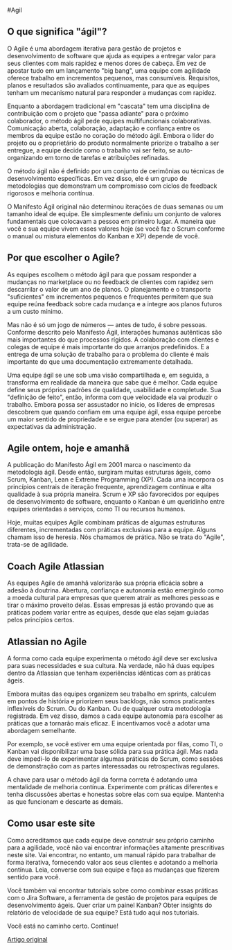 #Agil

## O que significa "ágil"?

O Agile é uma abordagem iterativa para gestão de projetos e desenvolvimento de software que ajuda as equipes a entregar valor para seus clientes com mais rapidez e menos dores de cabeça. Em vez de apostar tudo em um lançamento "big bang", uma equipe com agilidade oferece trabalho em incrementos pequenos, mas consumíveis. Requisitos, planos e resultados são avaliados continuamente, para que as equipes tenham um mecanismo natural para responder a mudanças com rapidez.

Enquanto a abordagem tradicional em "cascata" tem uma disciplina de contribuição com o projeto que "passa adiante" para o próximo colaborador, o método ágil pede equipes multifuncionais colaborativas. Comunicação aberta, colaboração, adaptação e confiança entre os membros da equipe estão no coração do método ágil. Embora o líder do projeto ou o proprietário do produto normalmente priorize o trabalho a ser entregue, a equipe decide como o trabalho vai ser feito, se auto-organizando em torno de tarefas e atribuições refinadas.

O método ágil não é definido por um conjunto de cerimônias ou técnicas de desenvolvimento específicas. Em vez disso, ele é um grupo de metodologias que demonstram um compromisso com ciclos de feedback rigorosos e melhoria contínua.

O Manifesto Ágil original não determinou iterações de duas semanas ou um tamanho ideal de equipe. Ele simplesmente definiu um conjunto de valores fundamentais que colocavam a pessoa em primeiro lugar. A maneira que você e sua equipe vivem esses valores hoje (se você faz o Scrum conforme o manual ou mistura elementos do Kanban e XP) depende de você.

## Por que escolher o Agile?

As equipes escolhem o método ágil para que possam responder a mudanças no marketplace ou no feedback de clientes com rapidez sem descarrilar o valor de um ano de planos. O planejamento e o transporte "suficientes" em incrementos pequenos e frequentes permitem que sua equipe reúna feedback sobre cada mudança e a integre aos planos futuros a um custo mínimo.

Mas não é só um jogo de números — antes de tudo, é sobre pessoas. Conforme descrito pelo Manifesto Ágil, interações humanas autênticas são mais importantes do que processos rígidos. A colaboração com clientes e colegas de equipe é mais importante do que arranjos predefinidos. E a entrega de uma solução de trabalho para o problema do cliente é mais importante do que uma documentação extremamente detalhada.

Uma equipe ágil se une sob uma visão compartilhada e, em seguida, a transforma em realidade da maneira que sabe que é melhor. Cada equipe define seus próprios padrões de qualidade, usabilidade e completude. Sua "definição de feito", então, informa com que velocidade ela vai produzir o trabalho. Embora possa ser assustador no início, os líderes de empresas descobrem que quando confiam em uma equipe ágil, essa equipe percebe um maior sentido de propriedade e se ergue para atender (ou superar) as expectativas da administração.

## Agile ontem, hoje e amanhã

A publicação do Manifesto Ágil em 2001 marca o nascimento da metodologia ágil. Desde então, surgiram muitas estruturas ágeis, como Scrum, Kanban, Lean e Extreme Programming (XP). Cada uma incorpora os princípios centrais de iteração frequente, aprendizagem contínua e alta qualidade à sua própria maneira. Scrum e XP são favorecidos por equipes de desenvolvimento de software, enquanto o Kanban é um queridinho entre equipes orientadas a serviços, como TI ou recursos humanos.

Hoje, muitas equipes Agile combinam práticas de algumas estruturas diferentes, incrementadas com práticas exclusivas para a equipe. Alguns chamam isso de heresia. Nós chamamos de prática. Não se trata do "Agile", trata-se de agilidade.

## Coach Agile Atlassian
As equipes Agile de amanhã valorizarão sua própria eficácia sobre a adesão à doutrina. Abertura, confiança e autonomia estão emergindo como a moeda cultural para empresas que querem atrair as melhores pessoas e tirar o máximo proveito delas. Essas empresas já estão provando que as práticas podem variar entre as equipes, desde que elas sejam guiadas pelos princípios certos.

## Atlassian no Agile

A forma como cada equipe experimenta o método ágil deve ser exclusiva para suas necessidades e sua cultura. Na verdade, não há duas equipes dentro da Atlassian que tenham experiências idênticas com as práticas ágeis.

Embora muitas das equipes organizem seu trabalho em sprints, calculem em pontos de história e priorizem seus backlogs, não somos praticantes inflexíveis do Scrum. Ou do Kanban. Ou de qualquer outra metodologia registrada. Em vez disso, damos a cada equipe autonomia para escolher as práticas que a tornarão mais eficaz. E incentivamos você a adotar uma abordagem semelhante.

Por exemplo, se você estiver em uma equipe orientada por filas, como TI, o Kanban vai disponibilizar uma base sólida para sua prática ágil. Mas nada deve impedi-lo de experimentar algumas práticas do Scrum, como sessões de demonstração com as partes interessadas ou retrospectivas regulares.

A chave para usar o método ágil da forma correta é adotando uma mentalidade de melhoria contínua. Experimente com práticas diferentes e tenha discussões abertas e honestas sobre elas com sua equipe. Mantenha as que funcionam e descarte as demais.

## Como usar este site

Como acreditamos que cada equipe deve construir seu próprio caminho para a agilidade, você não vai encontrar informações altamente prescritivas neste site. Vai encontrar, no entanto, um manual rápido para trabalhar de forma iterativa, fornecendo valor aos seus clientes e adotando a melhoria contínua. Leia, converse com sua equipe e faça as mudanças que fizerem sentido para você.

Você também vai encontrar tutoriais sobre como combinar essas práticas com o Jira Software, a ferramenta de gestão de projetos para equipes de desenvolvimento ágeis. Quer criar um painel Kanban? Obter insights do relatório de velocidade de sua equipe? Está tudo aqui nos tutoriais.

Você está no caminho certo. Continue!

[Artigo original](https://www.atlassian.com/br/agile)
